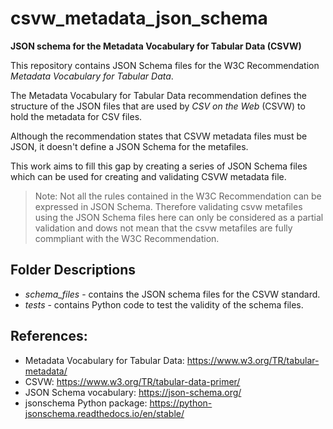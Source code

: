 # csvw_metadata_json_schema

**JSON schema for the Metadata Vocabulary for Tabular Data (CSVW)**

This repository contains JSON Schema files for the W3C Recommendation *Metadata Vocabulary for Tabular Data*.

The Metadata Vocabulary for Tabular Data recommendation defines the structure of the JSON files that are used by *CSV on the Web* (CSVW) to hold the metadata for CSV files.

Although the recommendation states that CSVW metadata files must be JSON, it doesn't define a JSON Schema for the metafiles. 

This work aims to fill this gap by creating a series of JSON Schema files which can be used for creating and validating CSVW metadata file. 

> Note: Not all the rules contained in the W3C Recommendation can be expressed in JSON Schema. Therefore validating csvw metafiles using the JSON Schema files here can only be considered as a partial validation and dows not mean that the csvw metafiles are fully commpliant with the W3C Recommendation.

## Folder Descriptions

- *schema_files* - contains the JSON schema files for the CSVW standard.
- *tests* - contains Python code to test the validity of the schema files. 

## References:

- Metadata Vocabulary for Tabular Data: https://www.w3.org/TR/tabular-metadata/
- CSVW: https://www.w3.org/TR/tabular-data-primer/
- JSON Schema vocabulary: https://json-schema.org/
- jsonschema Python package: https://python-jsonschema.readthedocs.io/en/stable/







